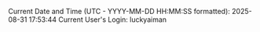 Current Date and Time (UTC - YYYY-MM-DD HH:MM:SS formatted): 2025-08-31 17:53:44
Current User's Login: luckyaiman
